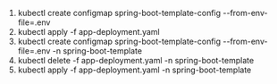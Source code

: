 1. kubectl create configmap spring-boot-template-config --from-env-file=.env
2. kubectl apply -f app-deployment.yaml
3. kubectl create configmap spring-boot-template-config --from-env-file=.env -n spring-boot-template
4. kubectl delete -f app-deployment.yaml -n spring-boot-template
5. kubectl apply -f app-deployment.yaml -n spring-boot-template
